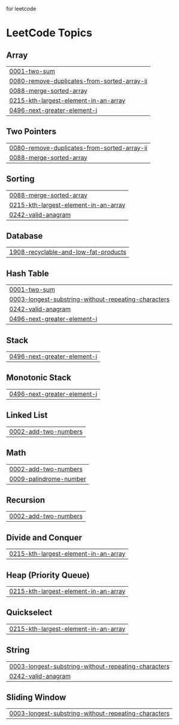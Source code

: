 for leetcode

<!---LeetCode Topics Start-->
# LeetCode Topics
## Array
|  |
| ------- |
| [0001-two-sum](https://github.com/Amansaxena132/leetcodeSolution/tree/master/0001-two-sum) |
| [0080-remove-duplicates-from-sorted-array-ii](https://github.com/Amansaxena132/leetcodeSolution/tree/master/0080-remove-duplicates-from-sorted-array-ii) |
| [0088-merge-sorted-array](https://github.com/Amansaxena132/leetcodeSolution/tree/master/0088-merge-sorted-array) |
| [0215-kth-largest-element-in-an-array](https://github.com/Amansaxena132/leetcodeSolution/tree/master/0215-kth-largest-element-in-an-array) |
| [0496-next-greater-element-i](https://github.com/Amansaxena132/leetcodeSolution/tree/master/0496-next-greater-element-i) |
## Two Pointers
|  |
| ------- |
| [0080-remove-duplicates-from-sorted-array-ii](https://github.com/Amansaxena132/leetcodeSolution/tree/master/0080-remove-duplicates-from-sorted-array-ii) |
| [0088-merge-sorted-array](https://github.com/Amansaxena132/leetcodeSolution/tree/master/0088-merge-sorted-array) |
## Sorting
|  |
| ------- |
| [0088-merge-sorted-array](https://github.com/Amansaxena132/leetcodeSolution/tree/master/0088-merge-sorted-array) |
| [0215-kth-largest-element-in-an-array](https://github.com/Amansaxena132/leetcodeSolution/tree/master/0215-kth-largest-element-in-an-array) |
| [0242-valid-anagram](https://github.com/Amansaxena132/leetcodeSolution/tree/master/0242-valid-anagram) |
## Database
|  |
| ------- |
| [1908-recyclable-and-low-fat-products](https://github.com/Amansaxena132/leetcodeSolution/tree/master/1908-recyclable-and-low-fat-products) |
## Hash Table
|  |
| ------- |
| [0001-two-sum](https://github.com/Amansaxena132/leetcodeSolution/tree/master/0001-two-sum) |
| [0003-longest-substring-without-repeating-characters](https://github.com/Amansaxena132/leetcodeSolution/tree/master/0003-longest-substring-without-repeating-characters) |
| [0242-valid-anagram](https://github.com/Amansaxena132/leetcodeSolution/tree/master/0242-valid-anagram) |
| [0496-next-greater-element-i](https://github.com/Amansaxena132/leetcodeSolution/tree/master/0496-next-greater-element-i) |
## Stack
|  |
| ------- |
| [0496-next-greater-element-i](https://github.com/Amansaxena132/leetcodeSolution/tree/master/0496-next-greater-element-i) |
## Monotonic Stack
|  |
| ------- |
| [0496-next-greater-element-i](https://github.com/Amansaxena132/leetcodeSolution/tree/master/0496-next-greater-element-i) |
## Linked List
|  |
| ------- |
| [0002-add-two-numbers](https://github.com/Amansaxena132/leetcodeSolution/tree/master/0002-add-two-numbers) |
## Math
|  |
| ------- |
| [0002-add-two-numbers](https://github.com/Amansaxena132/leetcodeSolution/tree/master/0002-add-two-numbers) |
| [0009-palindrome-number](https://github.com/Amansaxena132/leetcodeSolution/tree/master/0009-palindrome-number) |
## Recursion
|  |
| ------- |
| [0002-add-two-numbers](https://github.com/Amansaxena132/leetcodeSolution/tree/master/0002-add-two-numbers) |
## Divide and Conquer
|  |
| ------- |
| [0215-kth-largest-element-in-an-array](https://github.com/Amansaxena132/leetcodeSolution/tree/master/0215-kth-largest-element-in-an-array) |
## Heap (Priority Queue)
|  |
| ------- |
| [0215-kth-largest-element-in-an-array](https://github.com/Amansaxena132/leetcodeSolution/tree/master/0215-kth-largest-element-in-an-array) |
## Quickselect
|  |
| ------- |
| [0215-kth-largest-element-in-an-array](https://github.com/Amansaxena132/leetcodeSolution/tree/master/0215-kth-largest-element-in-an-array) |
## String
|  |
| ------- |
| [0003-longest-substring-without-repeating-characters](https://github.com/Amansaxena132/leetcodeSolution/tree/master/0003-longest-substring-without-repeating-characters) |
| [0242-valid-anagram](https://github.com/Amansaxena132/leetcodeSolution/tree/master/0242-valid-anagram) |
## Sliding Window
|  |
| ------- |
| [0003-longest-substring-without-repeating-characters](https://github.com/Amansaxena132/leetcodeSolution/tree/master/0003-longest-substring-without-repeating-characters) |
<!---LeetCode Topics End-->